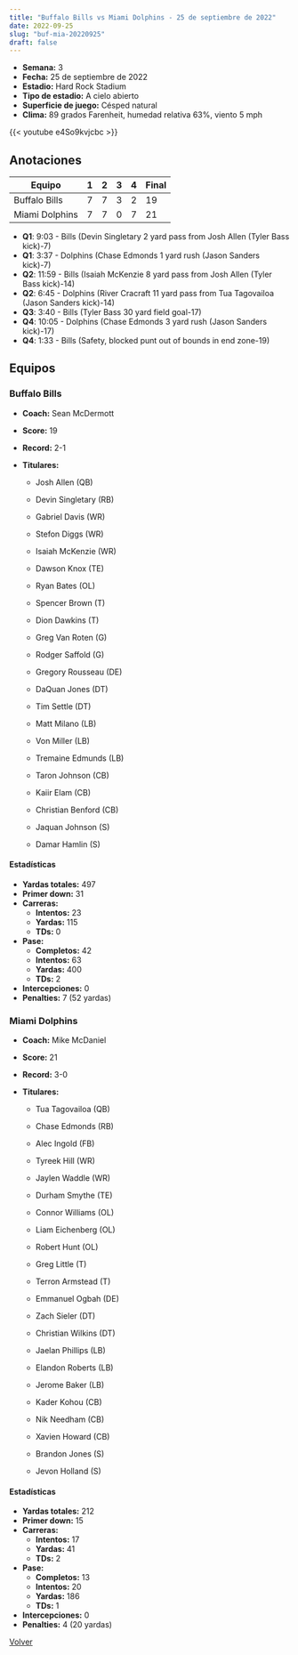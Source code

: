 ```yaml
---
title: "Buffalo Bills vs Miami Dolphins - 25 de septiembre de 2022"
date: 2022-09-25
slug: "buf-mia-20220925"
draft: false
---
```


- **Semana:** 3
- **Fecha:** 25 de septiembre de 2022
- **Estadio:** Hard Rock Stadium
- **Tipo de estadio:** A cielo abierto
- **Superficie de juego:** Césped natural
- **Clima:** 89 grados Farenheit, humedad relativa 63%, viento 5 mph


{{< youtube e4So9kvjcbc >}}


## Anotaciones
| Equipo | 1 | 2 | 3 | 4 | Final |
|--------|---|---|---|---|-------|
| Buffalo Bills  | 7 | 7 | 3 | 2  | 19 |
| Miami Dolphins  | 7 | 7 | 0 | 7  | 21 |
- **Q1**: 9:03 - Bills (Devin Singletary 2 yard pass from Josh Allen (Tyler Bass kick)-7)
- **Q1**: 3:37 - Dolphins (Chase Edmonds 1 yard rush (Jason Sanders kick)-7)
- **Q2**: 11:59 - Bills (Isaiah McKenzie 8 yard pass from Josh Allen (Tyler Bass kick)-14)
- **Q2**: 6:45 - Dolphins (River Cracraft 11 yard pass from Tua Tagovailoa (Jason Sanders kick)-14)
- **Q3**: 3:40 - Bills (Tyler Bass 30 yard field goal-17)
- **Q4**: 10:05 - Dolphins (Chase Edmonds 3 yard rush (Jason Sanders kick)-17)
- **Q4**: 1:33 - Bills (Safety, blocked punt out of bounds in end zone-19)


## Equipos


### Buffalo Bills
* **Coach:** Sean McDermott
* **Score:** 19
* **Record:** 2-1
* **Titulares:** 

  * Josh Allen (QB) 

  * Devin Singletary (RB) 

  * Gabriel Davis (WR) 

  * Stefon Diggs (WR) 

  * Isaiah McKenzie (WR) 

  * Dawson Knox (TE) 

  * Ryan Bates (OL) 

  * Spencer Brown (T) 

  * Dion Dawkins (T) 

  * Greg Van Roten (G) 

  * Rodger Saffold (G) 

  * Gregory Rousseau (DE) 

  * DaQuan Jones (DT) 

  * Tim Settle (DT) 

  * Matt Milano (LB) 

  * Von Miller (LB) 

  * Tremaine Edmunds (LB) 

  * Taron Johnson (CB) 

  * Kaiir Elam (CB) 

  * Christian Benford (CB) 

  * Jaquan Johnson (S) 

  * Damar Hamlin (S) 

#### Estadísticas
* **Yardas totales:** 497
* **Primer down:** 31
* **Carreras:**
  * **Intentos:** 23
  * **Yardas:** 115
  * **TDs:** 0
* **Pase:**
  * **Completos:** 42
  * **Intentos:** 63
  * **Yardas:** 400
  * **TDs:** 2
* **Intercepciones:** 0
* **Penalties:** 7 (52 yardas)

### Miami Dolphins
* **Coach:** Mike McDaniel
* **Score:** 21
* **Record:** 3-0
* **Titulares:** 

  * Tua Tagovailoa (QB) 

  * Chase Edmonds (RB) 

  * Alec Ingold (FB) 

  * Tyreek Hill (WR) 

  * Jaylen Waddle (WR) 

  * Durham Smythe (TE) 

  * Connor Williams (OL) 

  * Liam Eichenberg (OL) 

  * Robert Hunt (OL) 

  * Greg Little (T) 

  * Terron Armstead (T) 

  * Emmanuel Ogbah (DE) 

  * Zach Sieler (DT) 

  * Christian Wilkins (DT) 

  * Jaelan Phillips (LB) 

  * Elandon Roberts (LB) 

  * Jerome Baker (LB) 

  * Kader Kohou (CB) 

  * Nik Needham (CB) 

  * Xavien Howard (CB) 

  * Brandon Jones (S) 

  * Jevon Holland (S) 

#### Estadísticas
* **Yardas totales:** 212
* **Primer down:** 15
* **Carreras:**
  * **Intentos:** 17
  * **Yardas:** 41
  * **TDs:** 2
* **Pase:**
  * **Completos:** 13
  * **Intentos:** 20
  * **Yardas:** 186
  * **TDs:** 1
* **Intercepciones:** 0
* **Penalties:** 4 (20 yardas)


[Volver](/historia/2022)
